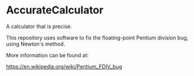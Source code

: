# AccurateCalculator
A calculator that is precise.

This repository uses software to fix the floating-point Pentium division bug, using Newton's method.

More information can be found at:

https://en.wikipedia.org/wiki/Pentium_FDIV_bug

